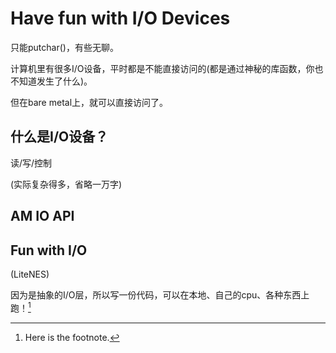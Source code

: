 # Have fun with I/O Devices

只能putchar()，有些无聊。

计算机里有很多I/O设备，平时都是不能直接访问的(都是通过神秘的库函数，你也不知道发生了什么)。

但在bare metal上，就可以直接访问了。

## 什么是I/O设备？

读/写/控制

(实际复杂得多，省略一万字)

## AM IO API

## Fun with I/O

(LiteNES)

因为是抽象的I/O层，所以写一份代码，可以在本地、自己的cpu、各种东西上跑！[^1]

[^1]: Here is the footnote.